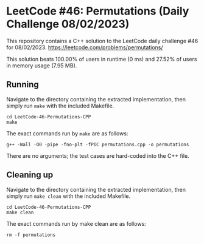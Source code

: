 # LeetCode #46: Permutations (Daily Challenge 08/02/2023)
This repository contains a C++ solution to the LeetCode daily challenge #46 for 08/02/2023. https://leetcode.com/problems/permutations/

This solution beats 100.00% of users in runtime (0 ms) and 27.52% of users in memory usage (7.95 MB). 

## Running
Navigate to the directory containing the extracted implementation, then simply run `make` with the included Makefile.
```
cd LeetCode-46-Permutations-CPP
make
```

The exact commands run by `make` are as follows:

```
g++ -Wall -O0 -pipe -fno-plt -fPIC permutations.cpp -o permutations
```

There are no arguments; the test cases are hard-coded into the C++ file.

## Cleaning up
Navigate to the directory containing the extracted implementation, then simply run `make clean` with the included Makefile.

```
cd LeetCode-46-Permutations-CPP
make clean
```

The exact commands run by make clean are as follows:

```
rm -f permutations
```